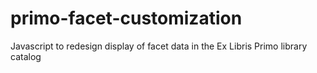 # primo-facet-customization
Javascript to redesign display of facet data in the Ex Libris Primo library catalog
